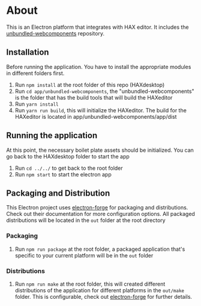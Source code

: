 # About 
This is an Electron platform that integrates with HAX editor. It includes the [unbundled-webcomponents](https://github.com/elmsln/unbundled-webcomponents) repository.
## Installation
Before running the application. You have to install the appropriate modules in different folders first.
1) Run `npm install` at the root folder of this repo (HAXdesktop)
2) Run `cd app/unbundled-webcomponents`, the "unbundled-webcomponents" is the folder that has the build tools that will build the HAXeditor
3) Run `yarn install`
4) Run `yarn run build`, this will initialize the HAXeditor. The build for the HAXeditor is located in app/unbundled-webcomponents/app/dist

## Running the application
At this point, the necessary boilet plate assets should be initialized. You can go back to the HAXdesktop folder to start the app

1) Run `cd ../../` to get back to the root folder
2) Run `npm start` to start the electron app


## Packaging and Distribution
This Electron project uses [electron-forge](https://www.electronforge.io/) for packaging and distributions. Check out their documentation for more configuration options. All packaged distributions will be located in the `out` folder at the root directory
### Packaging
1) Run `npm run package` at the root folder, a packaged application that's specific to your current platform will be in the `out` folder

### Distributions
1) Run `npm run make` at the root folder, this will created different distributions of the application for different platforms in the `out/make` folder. This is configurable, check out [electron-forge](https://www.electronforge.io/) for further details.
